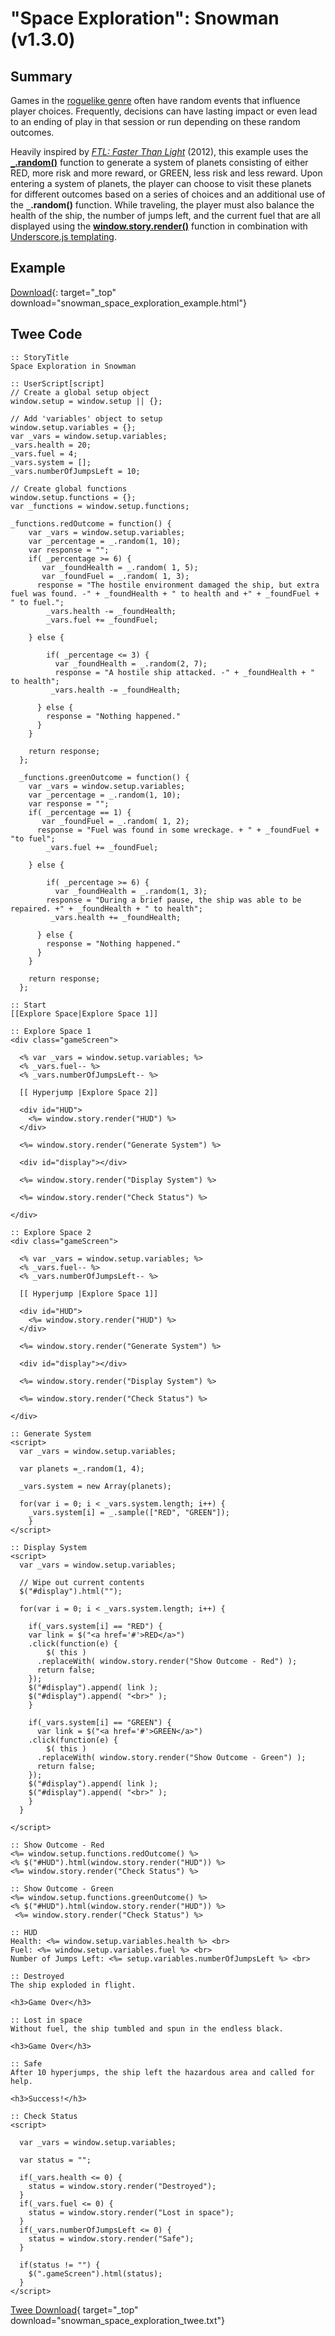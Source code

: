 # "Space Exploration": Snowman (v1.3.0)

## Summary

Games in the [roguelike genre](https://en.wikipedia.org/wiki/Roguelike) often have random events that influence player choices. Frequently, decisions can have lasting impact or even lead to an ending of play in that session or run depending on these random outcomes.

Heavily inspired by [*FTL: Faster Than Light*](https://en.wikipedia.org/wiki/FTL:_Faster_Than_Light) (2012), this example uses the **[`_`.random()](http://underscorejs.org/#random)** function to generate a system of planets consisting of either RED, more risk and more reward, or GREEN, less risk and less reward. Upon entering a system of planets, the player can choose to visit these planets for different outcomes based on a series of choices and an additional use of the **`_`.random()** function. While traveling, the player must also balance the health of the ship, the number of jumps left, and the current fuel that are all displayed using the **[window.story.render()](https://videlais.github.io/snowman/1/window_story/functions/render.html)** function in combination with [Underscore.js templating](http://underscorejs.org/#template).

## Example

[Download](snowman_space_exploration_example.html){: target="_top" download="snowman_space_exploration_example.html"}

## Twee Code

```twee
:: StoryTitle
Space Exploration in Snowman

:: UserScript[script]
// Create a global setup object
window.setup = window.setup || {};

// Add 'variables' object to setup
window.setup.variables = {};
var _vars = window.setup.variables;
_vars.health = 20;
_vars.fuel = 4;
_vars.system = [];
_vars.numberOfJumpsLeft = 10;
  
// Create global functions
window.setup.functions = {};
var _functions = window.setup.functions;
  
_functions.redOutcome = function() {
    var _vars = window.setup.variables;
    var _percentage = _.random(1, 10);
    var response = "";
    if( _percentage >= 6) {
       var _foundHealth = _.random( 1, 5);
       var _foundFuel = _.random( 1, 3);
      response = "The hostile environment damaged the ship, but extra fuel was found. -" + _foundHealth + " to health and +" + _foundFuel + " to fuel.";
        _vars.health -= _foundHealth;
        _vars.fuel += _foundFuel;
  
    } else {

        if( _percentage <= 3) {
          var _foundHealth = _.random(2, 7);
          response = "A hostile ship attacked. -" + _foundHealth + " to health";
         _vars.health -= _foundHealth;
  
      } else {
        response = "Nothing happened."
      }
    }

    return response;
  };
  
  _functions.greenOutcome = function() {
    var _vars = window.setup.variables;
    var _percentage = _.random(1, 10);
    var response = "";
    if( _percentage == 1) {
       var _foundFuel = _.random( 1, 2);
      response = "Fuel was found in some wreckage. + " + _foundFuel + "to fuel";
        _vars.fuel += _foundFuel;
  
    } else {

        if( _percentage >= 6) {
          var _foundHealth = _.random(1, 3);
        response = "During a brief pause, the ship was able to be repaired. +" + _foundHealth + " to health";
         _vars.health += _foundHealth;
  
      } else {
        response = "Nothing happened."
      }
    }

    return response;
  };

:: Start
[[Explore Space|Explore Space 1]]

:: Explore Space 1
<div class="gameScreen">

  <% var _vars = window.setup.variables; %>
  <% _vars.fuel-- %>
  <% _vars.numberOfJumpsLeft-- %>

  [[ Hyperjump |Explore Space 2]]

  <div id="HUD">
    <%= window.story.render("HUD") %>
  </div>

  <%= window.story.render("Generate System") %>

  <div id="display"></div>

  <%= window.story.render("Display System") %>
  
  <%= window.story.render("Check Status") %>

</div>

:: Explore Space 2
<div class="gameScreen">

  <% var _vars = window.setup.variables; %>
  <% _vars.fuel-- %>
  <% _vars.numberOfJumpsLeft-- %>

  [[ Hyperjump |Explore Space 1]]

  <div id="HUD">
    <%= window.story.render("HUD") %>
  </div>

  <%= window.story.render("Generate System") %>

  <div id="display"></div>

  <%= window.story.render("Display System") %>
  
  <%= window.story.render("Check Status") %>

</div>

:: Generate System
<script>
  var _vars = window.setup.variables;
  
  var planets =_.random(1, 4);
  
  _vars.system = new Array(planets);
  
  for(var i = 0; i < _vars.system.length; i++) {
    _vars.system[i] = _.sample(["RED", "GREEN"]);
    }
</script>

:: Display System
<script>
  var _vars = window.setup.variables;

  // Wipe out current contents
  $("#display").html("");
  
  for(var i = 0; i < _vars.system.length; i++) {
  
    if(_vars.system[i] == "RED") {
    var link = $("<a href='#'>RED</a>")
    .click(function(e) {
        $( this )
      .replaceWith( window.story.render("Show Outcome - Red") );
      return false;
    });
    $("#display").append( link );
    $("#display").append( "<br>" );
    }

    if(_vars.system[i] == "GREEN") {
      var link = $("<a href='#'>GREEN</a>")
    .click(function(e) {
        $( this )
      .replaceWith( window.story.render("Show Outcome - Green") );
      return false;
    });
    $("#display").append( link );
    $("#display").append( "<br>" );
    }
  }
  
</script>

:: Show Outcome - Red
<%= window.setup.functions.redOutcome() %>
<% $("#HUD").html(window.story.render("HUD")) %>
<%= window.story.render("Check Status") %>

:: Show Outcome - Green
<%= window.setup.functions.greenOutcome() %>
<% $("#HUD").html(window.story.render("HUD")) %>
 <%= window.story.render("Check Status") %>

:: HUD
Health: <%= window.setup.variables.health %> <br>
Fuel: <%= window.setup.variables.fuel %> <br>
Number of Jumps Left: <%= setup.variables.numberOfJumpsLeft %> <br>

:: Destroyed
The ship exploded in flight.

<h3>Game Over</h3>

:: Lost in space
Without fuel, the ship tumbled and spun in the endless black.

<h3>Game Over</h3>

:: Safe
After 10 hyperjumps, the ship left the hazardous area and called for help.

<h3>Success!</h3>

:: Check Status
<script>

  var _vars = window.setup.variables;

  var status = "";

  if(_vars.health <= 0) {
    status = window.story.render("Destroyed");
  }
  if(_vars.fuel <= 0) {
    status = window.story.render("Lost in space");
  }
  if(_vars.numberOfJumpsLeft <= 0) {
    status = window.story.render("Safe");
  }
  
  if(status != "") {
    $(".gameScreen").html(status);
  }
</script>

```

[Twee Download](snowman_space_exploration_twee.txt){ target="_top" download="snowman_space_exploration_twee.txt"}
